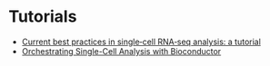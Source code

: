 # Tutorials

- [Current best practices in single‐cell RNA‐seq analysis: a tutorial](https://www.embopress.org/doi/full/10.15252/msb.20188746)
- [Orchestrating Single-Cell Analysis with Bioconductor](https://www.nature.com/articles/s41592-019-0654-x)